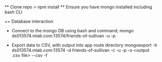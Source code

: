 ** Clone repo > npm install 
** Ensure you have mongo installed including bash CLI

== Database interaction

 - Connect to the mongo DB using bash and command;
 mongo ds013574.mlab.com:13574/friends-of-sullivan -u <dbuser> -p <dbpassword>

 - Export data to CSV, with output into app route directory
 mongoexport -h ds013574.mlab.com:13574 -d friends-of-sullivan -c <collection> -u <user> -p <password> -o <output .csv file> --csv -f <comma-separated list of field names>